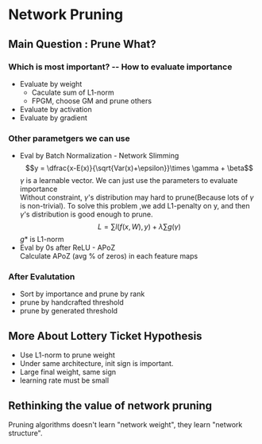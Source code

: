 # Network Pruning

## Main Question : Prune What?
### Which is most important? -- How to evaluate importance
- Evaluate by weight  
  - Caculate sum of L1-norm
  - FPGM, choose GM and prune others
- Evaluate by activation
- Evaluate by gradient

### Other parametgers we can use
- Eval by Batch Normalization - Network Slimming
  $$y = \dfrac{x-E(x)}{\sqrt{Var(x)+\epsilon}}\times \gamma + \beta$$
  $\gamma$ is a learnable vector. We can just use the parameters to evaluate importance  
  Without constraint, $\gamma$'s distribution may hard to prune(Because lots of $\gamma$ is non-trivial). To solve this problem ,we add L1-penalty on y, and then $\gamma$'s distribution is good enough to prune.
  $$L = \sum l(f(x,W),y) + \lambda \sum g(\gamma)$$
  $g*$ is L1-norm
- Eval by 0s after ReLU - APoZ  
  Calculate APoZ (avg % of zeros) in each feature maps

### After Evalutation
- Sort by importance and prune by rank
- prune by handcrafted threshold
- prune by generated threshold

## More About Lottery Ticket Hypothesis
- Use L1-norm to prune weight
- Under same architecture, init sign is important.
- Large final weight, same sign
- learning rate must be small

## Rethinking the value of network pruning
Pruning algorithms doesn't learn "network weight", they learn "network structure".
